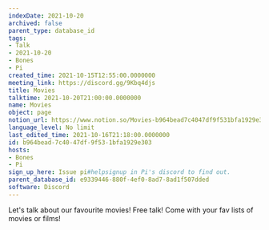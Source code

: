 ```yaml
---
indexDate: 2021-10-20
archived: false
parent_type: database_id
tags:
- Talk
- 2021-10-20
- Bones
- Pi
created_time: 2021-10-15T12:55:00.0000000
meeting_link: https://discord.gg/9Kbq4djs
title: Movies
talktime: 2021-10-20T21:00:00.0000000
name: Movies
object: page
notion_url: https://www.notion.so/Movies-b964bead7c4047df9f531bfa1929e303
language_level: No limit
last_edited_time: 2021-10-16T21:18:00.0000000
id: b964bead-7c40-47df-9f53-1bfa1929e303
hosts:
- Bones
- Pi
sign_up_here: Issue pi#helpsignup in Pi's discord to find out.
parent_database_id: e9339446-880f-4ef0-8ad7-8ad1f507dded
software: Discord
---
```


Let's talk about our favourite movies!
Free talk! Come with your fav lists of movies or films!


